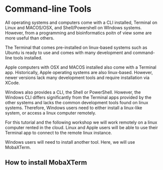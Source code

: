 # Command-line Tools

All operating systems and computers come with a CLI installed, Terminal on Linux and MACOS/OSX, and Shell/Powershell on WIndows systems. However, from a programming and bioinformatics poitn of view some are more useful than others.

The Terminal that comes pre-installed on linux-based systems such as Ubuntu is ready to use and comes with many development and command-line tools installed.

Apple computers with OSX and MACOS installed also come with a Terminal app. Historically, Apple operating systems are also linux-based. However, newer versions lack many development tools and require installation via XCode.

Windows also provides a CLI, the Shell or PowerShell. However, the Windows CLI differs significantly from the Terminal apps provided by the other systems and lacks the common development tools found on linux systems. Therefore, Windows users need to either install a linux-like system, or access a linux computer remotely. 

For this tutorial and the following workshop we will work remotely on a linux computer rented in the cloud. Linux and Apple users will be able to use their Terminal app to connect to the remote linux instance. 

Windows users will need to install another tool. Here, we will use MobaXTerm.

## How to install MobaXTerm







